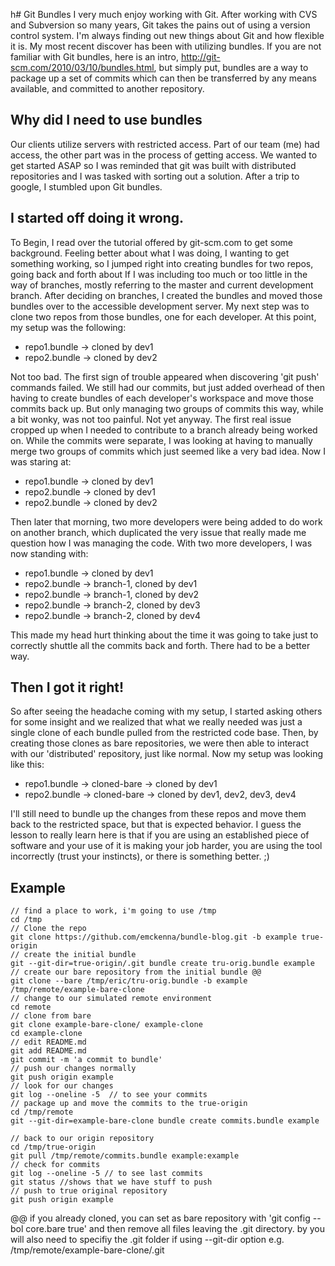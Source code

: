 h# Git Bundles
I very much enjoy working with Git.  After working with CVS and Subversion so many years, Git takes the pains out of using a version control system.  I'm always finding out new things about Git and how flexible it is.  My most recent discover has been with utilizing bundles.  If you are not familiar with Git bundles, here is an intro, http://git-scm.com/2010/03/10/bundles.html, but simply put, bundles are a way to package up a set of commits which can then be transferred by any means available, and committed to another repository.

## Why did I need to use bundles
Our clients utilize servers with restricted access.  Part of our team (me) had access, the other part was in the process of getting access.  We wanted to get started ASAP so I was reminded that git was built with distributed repositories and I was tasked with sorting out a solution.  After a trip to google, I stumbled upon Git bundles.  

## I started off doing it wrong.
To Begin, I read over the tutorial offered by git-scm.com to get some background.  Feeling better about what I was doing, I wanting to get something working, so I jumped right into creating bundles for two repos, going back and forth about If I was including too much or too little in the way of branches, mostly referring to the master and current development branch.   After deciding on branches, I created the bundles and moved those bundles over to the accessible development server.  My next step was to clone two repos from those bundles, one for each developer.  At this point, my setup was the following:  
* repo1.bundle -> cloned by dev1
* repo2.bundle -> cloned by dev2

Not too bad.  The first sign of trouble appeared when discovering 'git push' commands failed.  We still had our commits, but just added overhead of then having to create bundles of each developer's workspace and move those commits back up.  But only managing two groups of commits this way, while a bit wonky, was not too painful.  Not yet anyway.  The first real issue cropped up when I needed to contribute to a branch already being worked on.  While the commits were separate, I was looking at having to manually merge two groups of commits which just seemed like a very bad idea.   Now I was staring at: 
* repo1.bundle -> cloned by dev1
* repo2.bundle -> cloned by dev1
* repo2.bundle -> cloned by dev2

Then later that morning, two more developers were being added to do work on another branch,  which duplicated the very issue that really made me question how I was managing the code.  With two more developers, I was now standing with: 
* repo1.bundle -> cloned by dev1
* repo2.bundle -> branch-1, cloned by dev1
* repo2.bundle -> branch-1, cloned by dev2
* repo2.bundle -> branch-2, cloned by dev3
* repo2.bundle -> branch-2, cloned by dev4
 
This made my head hurt thinking about the time it was going to take just to correctly shuttle all the commits back and forth.
There had to be a better way.  

## Then I got it right!
So after seeing the headache coming with my setup, I started asking others for some insight and we realized that what we really needed was just a single clone of each bundle pulled from the restricted code base.  Then, by creating those clones as bare repositories, we were then able to interact with our 'distributed' repository, just like normal.  Now my setup was looking like this:
* repo1.bundle -> cloned-bare -> cloned by dev1
* repo2.bundle -> cloned-bare -> cloned by dev1, dev2, dev3, dev4

I'll still need to bundle up the changes from these repos and move them back to the restricted space, but that is expected behavior.  I guess the lesson to really learn here is that if you are using an established piece of software and your use of it is making your job harder, you are using the tool incorrectly (trust your instincts), or there is something better. ;)

## Example
    // find a place to work, i'm going to use /tmp
    cd /tmp
    // Clone the repo
    git clone https://github.com/emckenna/bundle-blog.git -b example true-origin
    // create the initial bundle
    git --git-dir=true-origin/.git bundle create tru-orig.bundle example
    // create our bare repository from the initial bundle @@
    git clone --bare /tmp/eric/tru-orig.bundle -b example /tmp/remote/example-bare-clone
    // change to our simulated remote environment
    cd remote
    // clone from bare
    git clone example-bare-clone/ example-clone
    cd example-clone
    // edit README.md
    git add README.md
    git commit -m 'a commit to bundle'
    // push our changes normally
    git push origin example
    // look for our changes
    git log --oneline -5  // to see your commits
    // package up and move the commits to the true-origin
    cd /tmp/remote
    git --git-dir=example-bare-clone bundle create commits.bundle example

    // back to our origin repository
    cd /tmp/true-origin
    git pull /tmp/remote/commits.bundle example:example
    // check for commits
    git log --oneline -5 // to see last commits
    git status //shows that we have stuff to push
    // push to true original repository
    git push origin example

@@ if you already cloned, you can set as bare repository with 'git config --bol core.bare true' and then remove all files leaving the .git directory. by you will also need to specifiy the .git folder if using --git-dir option e.g. /tmp/remote/example-bare-clone/.git
